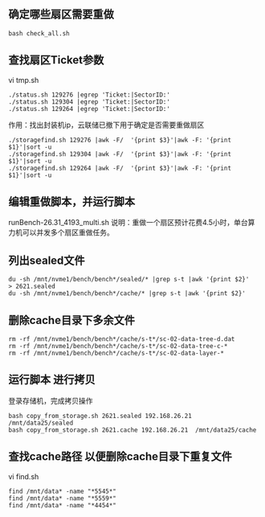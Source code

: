 
## 确定哪些扇区需要重做
```
bash check_all.sh
```

## 查找扇区Ticket参数
vi tmp.sh
```
./status.sh 129276 |egrep 'Ticket:|SectorID:'
./status.sh 129304 |egrep 'Ticket:|SectorID:'
./status.sh 129264 |egrep 'Ticket:|SectorID:'
```

作用：找出封装机ip，云联储已撤下用于确定是否需要重做扇区
```
./storagefind.sh 129276 |awk -F/  '{print $3}'|awk -F: '{print $1}'|sort -u
./storagefind.sh 129304 |awk -F/  '{print $3}'|awk -F: '{print $1}'|sort -u
./storagefind.sh 129264 |awk -F/  '{print $3}'|awk -F: '{print $1}'|sort -u
```


## 编辑重做脚本，并运行脚本
runBench-26.31_4193_multi.sh
说明：重做一个扇区预计花费4.5小时，单台算力机可以并发多个扇区重做任务。


## 列出sealed文件
```
du -sh /mnt/nvme1/bench/bench*/sealed/* |grep s-t |awk '{print $2}'   > 2621.sealed
du -sh /mnt/nvme1/bench/bench*/cache/* |grep s-t |awk '{print $2}' 
```

## 删除cache目录下多余文件
```
rm -rf /mnt/nvme1/bench/bench*/cache/s-t*/sc-02-data-tree-d.dat
rm -rf /mnt/nvme1/bench/bench*/cache/s-t*/sc-02-data-tree-c-*
rm -rf /mnt/nvme1/bench/bench*/cache/s-t*/sc-02-data-layer-*
```

## 运行脚本 进行拷贝
登录存储机，完成拷贝操作
```
bash copy_from_storage.sh 2621.sealed 192.168.26.21  /mnt/data25/sealed
bash copy_from_storage.sh 2621.cache 192.168.26.21  /mnt/data25/cache
```


## 查找cache路径 以便删除cache目录下重复文件
vi find.sh
```
find /mnt/data* -name "*5545*" 
find /mnt/data* -name "*5559*" 
find /mnt/data* -name "*4454*" 
```

